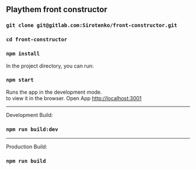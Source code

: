 ## Playthem front constructor

### `git clone git@gitlab.com:Sirotenko/front-constructor.git`

### `cd front-constructor`

### `npm install`

In the project directory, you can run:

### `npm start`

Runs the app in the development mode.<br>
to view it in the browser.
Open App [http://localhost:3001](http://localhost:3001)

---

Development Build:
### `npm run build:dev`

---

Production Build:
### `npm run build`

<!--
  // baseUrl: 'https://front-end-api-widget.herokuapp.com/api',
-->